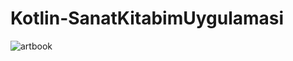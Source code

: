 # Kotlin-SanatKitabimUygulamasi
![artbook](https://user-images.githubusercontent.com/73468385/130351922-907aafde-4631-448f-a3b7-4a0de7e838a2.gif)
